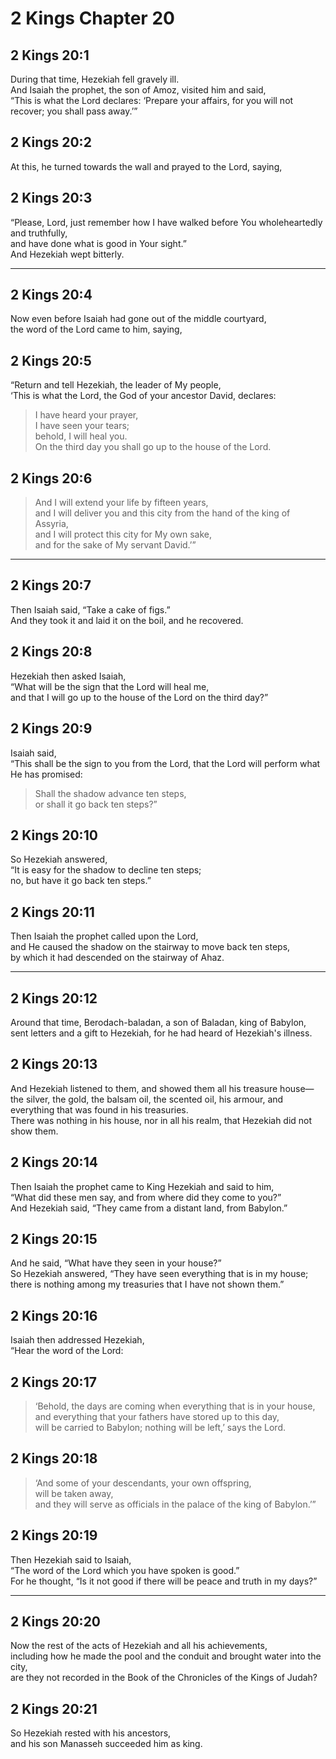 # 2 Kings Chapter 20

## 2 Kings 20:1

During that time, Hezekiah fell gravely ill.  
And Isaiah the prophet, the son of Amoz, visited him and said,  
“This is what the Lord declares: ‘Prepare your affairs, for you will not recover; you shall pass away.’”

## 2 Kings 20:2

At this, he turned towards the wall and prayed to the Lord, saying,

## 2 Kings 20:3

“Please, Lord, just remember how I have walked before You wholeheartedly and truthfully,  
and have done what is good in Your sight.”  
And Hezekiah wept bitterly.

---

## 2 Kings 20:4

Now even before Isaiah had gone out of the middle courtyard,  
the word of the Lord came to him, saying,

## 2 Kings 20:5

“Return and tell Hezekiah, the leader of My people,  
‘This is what the Lord, the God of your ancestor David, declares:

> I have heard your prayer,  
> I have seen your tears;  
> behold, I will heal you.  
> On the third day you shall go up to the house of the Lord.

## 2 Kings 20:6

> And I will extend your life by fifteen years,  
> and I will deliver you and this city from the hand of the king of Assyria,  
> and I will protect this city for My own sake,  
> and for the sake of My servant David.’”

---

## 2 Kings 20:7

Then Isaiah said, “Take a cake of figs.”  
And they took it and laid it on the boil, and he recovered.

## 2 Kings 20:8

Hezekiah then asked Isaiah,  
“What will be the sign that the Lord will heal me,  
and that I will go up to the house of the Lord on the third day?”

## 2 Kings 20:9

Isaiah said,  
“This shall be the sign to you from the Lord, that the Lord will perform what He has promised:

> Shall the shadow advance ten steps,  
> or shall it go back ten steps?”

## 2 Kings 20:10

So Hezekiah answered,  
“It is easy for the shadow to decline ten steps;  
no, but have it go back ten steps.”

## 2 Kings 20:11

Then Isaiah the prophet called upon the Lord,  
and He caused the shadow on the stairway to move back ten steps,  
by which it had descended on the stairway of Ahaz.

---

## 2 Kings 20:12

Around that time, Berodach-baladan, a son of Baladan, king of Babylon,  
sent letters and a gift to Hezekiah, for he had heard of Hezekiah's illness.

## 2 Kings 20:13

And Hezekiah listened to them, and showed them all his treasure house—  
the silver, the gold, the balsam oil, the scented oil, his armour, and everything that was found in his treasuries.  
There was nothing in his house, nor in all his realm, that Hezekiah did not show them.

## 2 Kings 20:14

Then Isaiah the prophet came to King Hezekiah and said to him,  
“What did these men say, and from where did they come to you?”  
And Hezekiah said, “They came from a distant land, from Babylon.”

## 2 Kings 20:15

And he said, “What have they seen in your house?”  
So Hezekiah answered, “They have seen everything that is in my house;  
there is nothing among my treasuries that I have not shown them.”

## 2 Kings 20:16

Isaiah then addressed Hezekiah,  
“Hear the word of the Lord:

## 2 Kings 20:17

> ‘Behold, the days are coming when everything that is in your house,  
> and everything that your fathers have stored up to this day,  
> will be carried to Babylon; nothing will be left,’ says the Lord.

## 2 Kings 20:18

> ‘And some of your descendants, your own offspring,  
> will be taken away,  
> and they will serve as officials in the palace of the king of Babylon.’”

## 2 Kings 20:19

Then Hezekiah said to Isaiah,  
“The word of the Lord which you have spoken is good.”  
For he thought, “Is it not good if there will be peace and truth in my days?”

---

## 2 Kings 20:20

Now the rest of the acts of Hezekiah and all his achievements,  
including how he made the pool and the conduit and brought water into the city,  
are they not recorded in the Book of the Chronicles of the Kings of Judah?

## 2 Kings 20:21

So Hezekiah rested with his ancestors,  
and his son Manasseh succeeded him as king.
